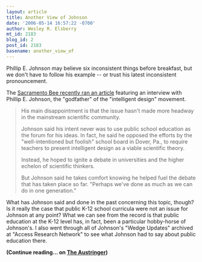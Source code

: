 ```yaml
---
layout: article
title: Another View of Johnson
date: '2006-05-14 16:57:22 -0700'
author: Wesley R. Elsberry
mt_id: 2183
blog_id: 2
post_id: 2183
basename: another_view_of
---
```

Phillip E. Johnson may believe six inconsistent things before breakfast, but we don't have to follow his example -- or trust his latest inconsistent pronouncement.

The [Sacramento Bee recently ran an article](http://www.sacbee.com/content/news/education/story/14254103p-15069795c.html) featuring an interview with Phillip E. Johnson, the "godfather" of the "intelligent design" movement.

> His main disappointment is that the issue hasn't made more headway in the mainstream scientific community.
> 
> Johnson said his intent never was to use public school education as the forum for his ideas. In fact, he said he opposed the efforts by the "well-intentioned but foolish" school board in Dover, Pa., to require teachers to present intelligent design as a viable scientific theory.
> 
> Instead, he hoped to ignite a debate in universities and the higher echelon of scientific thinkers.
> 
> But Johnson said he takes comfort knowing he helped fuel the debate that has taken place so far. "Perhaps we've done as much as we can do in one generation."

What has Johnson said and done in the past concerning this topic, though? Is it really the case that public K-12 school curricula were not an issue for Johnson at any point? What we can see from the record is that public education at the K-12 level has, in fact, been a particular hobby-horse of Johnson's. I also went through all of Johnson's "Wedge Updates" archived at "Access Research Network" to see what Johnson had to say about public education there.

**(Continue reading... on [The Austringer](http://austringer.net/wp/?p=291))**
